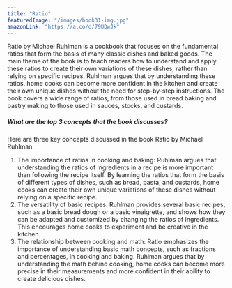 ```yaml
---
title: "Ratio"
featuredImage: "/images/book31-img.jpg"
amazonLink: "https://a.co/d/79UDwJk"
---
```


<!-- Main Theme Details -->

Ratio by Michael Ruhlman is a cookbook that focuses on the
fundamental ratios that form the basis of many classic dishes and
baked goods. The main theme of the book is to teach readers how to
understand and apply these ratios to create their own variations of
these dishes, rather than relying on specific recipes. Ruhlman
argues that by understanding these ratios, home cooks can become
more confident in the kitchen and create their own unique dishes
without the need for step-by-step instructions. The book covers a
wide range of ratios, from those used in bread baking and pastry
making to those used in sauces, stocks, and custards.

##### What are the top 3 concepts that the book discusses?

Here are three key concepts discussed in the book Ratio by Michael
Ruhlman:

1. The importance of ratios in cooking and baking: Ruhlman argues
   that understanding the ratios of ingredients in a recipe is more
   important than following the recipe itself. By learning the ratios
   that form the basis of different types of dishes, such as bread,
   pasta, and custards, home cooks can create their own unique
   variations of these dishes without relying on a specific recipe.
1. The versatility of basic recipes: Ruhlman provides several basic
   recipes, such as a basic bread dough or a basic vinaigrette, and
   shows how they can be adapted and customized by changing the
   ratios of ingredients. This encourages home cooks to experiment
   and be creative in the kitchen.
1. The relationship between cooking and math: Ratio emphasizes the
   importance of understanding basic math concepts, such as fractions
   and percentages, in cooking and baking. Ruhlman argues that by
   understanding the math behind cooking, home cooks can become more
   precise in their measurements and more confident in their ability
   to create delicious dishes.

